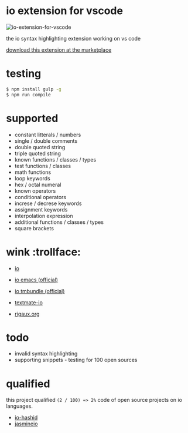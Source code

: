 # io extension for vscode

![io-extension-for-vscode](https://www.pigno.se/static/assets/images/io_extension_for_vscode.png?v=20170921)

the io syntax highlighting extension working on vs code

[download this extension at the marketplace](https://marketplace.visualstudio.com/items?itemName=kennethceyer.io)

# testing

```bash
$ npm install gulp -g
$ npm run compile
```

# supported

- constant litterals / numbers
- single / double comments
- double quoted string
- triple quoted string
- known functions / classes / types
- test functions / classes
- math functions
- loop keywords
- hex / octal numeral
- known operators
- conditional operators
- increse / decrese keywords
- assignment keywords
- interpolation expression
- additional functions / classes / types
- square brackets

# wink :trollface:

- [io](http://iolanguage.org/guide/guide.html)

- [io emacs (official)](https://github.com/stevedekorte/io/blob/master/extras/SyntaxHighlighters/Emacs/io-mode.el)

- [io tmbundle (official)](https://github.com/stevedekorte/io/blob/master/extras/SyntaxHighlighters/Io.tmbundle/Syntaxes/Io.plist)

- [textmate-io](https://github.com/textmate/io.tmbundle/blob/e8f7b3773544cfc14a7ede7344ed94683f7ed602/Syntaxes/Io.plist)

- [rigaux.org](http://rigaux.org/language-study/syntax-across-languages-per-language/Io.html)

# todo

- invalid syntax highlighting
- supporting snippets
- testing for 100 open sources

# qualified

this project qualified `(2 / 100) => 2%` code of open source projects on io languages.

- [io-hashid](https://github.com/KennethanCeyer/io-hashids)
- [jasmineio](https://github.com/bekkopen/jasmineio)
